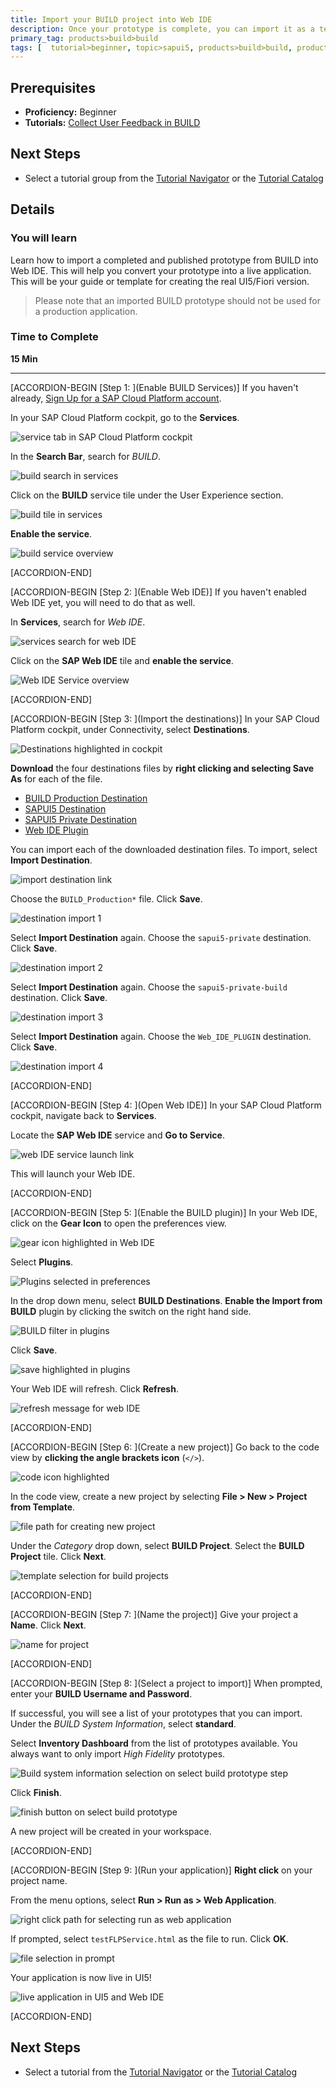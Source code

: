 ```yaml
---
title: Import your BUILD project into Web IDE
description: Once your prototype is complete, you can import it as a template into Web IDE to convert it to UI5 code.
primary_tag: products>build>build
tags: [  tutorial>beginner, topic>sapui5, products>build>build, products>sap-web-ide, products>sap-web-ide-plug-ins ]
---
```


## Prerequisites  
 - **Proficiency:** Beginner
 - **Tutorials:** [Collect User Feedback in BUILD](http://www.sap.com/developer/tutorials/build-collect-feedback.html)


## Next Steps
 - Select a tutorial group from the [Tutorial Navigator](http://www.sap.com/developer/tutorial-navigator.html) or the [Tutorial Catalog](https://www.sap.com/developer/tutorial-navigator.tutorials.html)

## Details
### You will learn  
Learn how to import a completed and published prototype from BUILD into Web IDE. This will help you convert your prototype into a live application. This will be your guide or template for creating the real UI5/Fiori version.

> Please note that an imported BUILD prototype should not be used for a production application.

### Time to Complete
**15 Min**

---

[ACCORDION-BEGIN [Step 1: ](Enable BUILD Services)]
If you haven't already, [Sign Up for a SAP Cloud Platform account](http://www.sap.com/developer/tutorials/hcp-create-trial-account.html).

In your SAP Cloud Platform cockpit, go to the **Services**.

![service tab in SAP Cloud Platform cockpit](1.png)

In the **Search Bar**, search for _BUILD_.

![build search in services](2.png)

Click on the **BUILD** service tile under the User Experience section.

![build tile in services](3.png)

**Enable the service**.

![build service overview](4.png)


[ACCORDION-END]

[ACCORDION-BEGIN [Step 2: ](Enable Web IDE)]
If you haven't enabled Web IDE yet, you will need to do that as well.

In **Services**, search for _Web IDE_.

![services search for web IDE](5.png)

Click on the **SAP Web IDE** tile and **enable the service**.

![Web IDE Service overview](6.png)


[ACCORDION-END]


[ACCORDION-BEGIN [Step 3: ](Import the destinations)]
In your SAP Cloud Platform cockpit, under Connectivity, select **Destinations**.

![Destinations highlighted in cockpit](7.png)

**Download** the four destinations files by **right clicking and selecting Save As** for each of the file.

- [BUILD Production Destination](https://raw.githubusercontent.com/SAPDocuments/Tutorials/master/tutorials/build-import-webide/BUILD_Production)
- [SAPUI5 Destination](https://raw.githubusercontent.com/SAPDocuments/Tutorials/master/tutorials/build-import-webide/sapui5-private)
- [SAPUI5 Private Destination](https://raw.githubusercontent.com/SAPDocuments/Tutorials/master/tutorials/build-import-webide/sapui5-private-build)
- [Web IDE Plugin](https://raw.githubusercontent.com/SAPDocuments/Tutorials/master/tutorials/build-import-webide/Web_IDE_PLUGIN)

You can import each of the downloaded destination files. To import, select **Import Destination**.

![import destination link](8.png)

Choose the `BUILD_Production*` file. Click **Save**.

![destination import 1](9a.png)

Select **Import Destination** again. Choose the `sapui5-private` destination. Click **Save**.

![destination import 2](9b.png)

Select **Import Destination** again. Choose the `sapui5-private-build` destination. Click **Save**.

![destination import 3](9c.png)

Select **Import Destination** again. Choose the `Web_IDE_PLUGIN` destination. Click **Save**.

![destination import 4](9d.png)


[ACCORDION-END]

[ACCORDION-BEGIN [Step 4: ](Open Web IDE)]
In your SAP Cloud Platform cockpit, navigate back to **Services**.

Locate the **SAP Web IDE** service and **Go to Service**.

![web IDE service launch link](10.png)

This will launch your Web IDE.


[ACCORDION-END]

[ACCORDION-BEGIN [Step 5: ](Enable the BUILD plugin)]
In your Web IDE, click on the **Gear Icon** to open the preferences view.

![gear icon highlighted in Web IDE](11.png)

Select **Plugins**.

![Plugins selected in preferences](12.png)

In the drop down menu, select **BUILD Destinations**. **Enable the Import from BUILD** plugin by clicking the switch on the right hand side.

![BUILD filter in plugins](13.png)

Click **Save**.

![save highlighted in plugins](14.png)

Your Web IDE will refresh. Click **Refresh**.

![refresh message for web IDE](15.png)


[ACCORDION-END]

[ACCORDION-BEGIN [Step 6: ](Create a new project)]
Go back to the code view by **clicking the angle brackets icon** (`</>`).

![code icon highlighted](16.png)

In the code view, create a new project by selecting **File > New > Project from Template**.

![file path for creating new project](17.png)

Under the _Category_ drop down, select **BUILD Project**. Select the **BUILD Project** tile. Click **Next**.

![template selection for build projects](18.png)



[ACCORDION-END]

[ACCORDION-BEGIN [Step 7: ](Name the project)]
Give your project a **Name**. Click **Next**.

![name for project](19.png)


[ACCORDION-END]

[ACCORDION-BEGIN [Step 8: ](Select a project to import)]
When prompted, enter your **BUILD Username and Password**.

If successful, you will see a list of your prototypes that you can import. Under the _BUILD System Information_, select **standard**.

Select **Inventory Dashboard** from the list of prototypes available. You always want to only import _High Fidelity_ prototypes.

![Build system information selection on select build prototype step](20.png)

Click **Finish**.

![finish button on select build prototype](21.png)

A new project will be created in your workspace.


[ACCORDION-END]

[ACCORDION-BEGIN [Step 9: ](Run your application)]
**Right click** on your project name.

From the menu options, select **Run > Run as > Web Application**.

![right click path for selecting run as web application](22.png)

If prompted, select `testFLPService.html` as the file to run. Click **OK**.

![file selection in prompt](23.png)

Your application is now live in UI5!

![live application in UI5 and Web IDE](24.png)


[ACCORDION-END]


## Next Steps
- Select a tutorial from the [Tutorial Navigator](http://www.sap.com/developer/tutorial-navigator.html) or the [Tutorial Catalog](http://www.sap.com/developer/tutorials.html)
